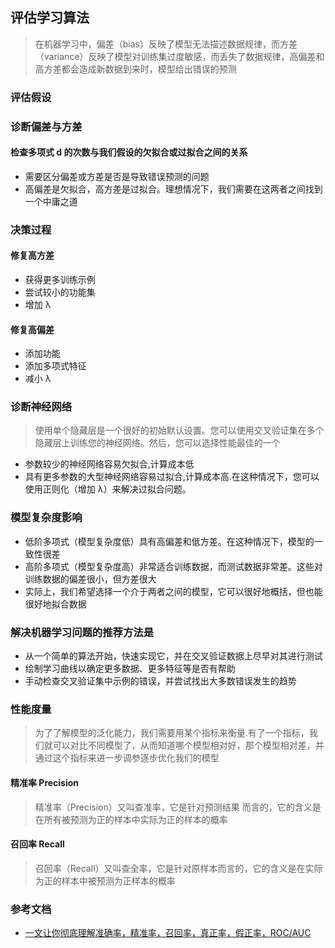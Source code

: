 ## 评估学习算法
> 在机器学习中，偏差（bias）反映了模型无法描述数据规律，而方差（variance）反映了模型对训练集过度敏感，而丢失了数据规律，高偏差和高方差都会造成新数据到来时，模型给出错误的预测
### 评估假设

### 诊断偏差与方差
#### 检查多项式 d 的次数与我们假设的欠拟合或过拟合之间的关系
* 需要区分偏差或方差是否是导致错误预测的问题
* 高偏差是欠拟合，高方差是过拟合。理想情况下，我们需要在这两者之间找到一个中庸之道

### 决策过程
#### 修复高方差
* 获得更多训练示例 
* 尝试较小的功能集
* 增加 λ
#### 修复高偏差
* 添加功能 
* 添加多项式特征  
* 减小 λ

### 诊断神经网络
> 使用单个隐藏层是一个很好的初始默认设置。您可以使用交叉验证集在多个隐藏层上训练您的神经网络。然后，您可以选择性能最佳的一个
* 参数较少的神经网络容易欠拟合,计算成本低
* 具有更多参数的大型神经网络容易过拟合,计算成本高.在这种情况下，您可以使用正则化（增加 λ）来解决过拟合问题。

### 模型复杂度影响
* 低阶多项式（模型复杂度低）具有高偏差和低方差。在这种情况下，模型的一致性很差
* 高阶多项式（模型复杂度高）非常适合训练数据，而测试数据非常差。这些对训练数据的偏差很小，但方差很大
* 实际上，我们希望选择一个介于两者之间的模型，它可以很好地概括，但也能很好地拟合数据

### 解决机器学习问题的推荐方法是
* 从一个简单的算法开始，快速实现它，并在交叉验证数据上尽早对其进行测试
* 绘制学习曲线以确定更多数据、更多特征等是否有帮助
* 手动检查交叉验证集中示例的错误，并尝试找出大多数错误发生的趋势

### 性能度量
> 为了了解模型的泛化能力，我们需要用某个指标来衡量.有了一个指标，我们就可以对比不同模型了，从而知道哪个模型相对好，那个模型相对差，并通过这个指标来进一步调参逐步优化我们的模型

#### 精准率 Precision
> 精准率（Precision）又叫查准率，它是针对预测结果 而言的，它的含义是在所有被预测为正的样本中实际为正的样本的概率

#### 召回率 Recall
> 召回率（Recall）又叫查全率，它是针对原样本而言的，它的含义是在实际为正的样本中被预测为正样本的概率

### 参考文档
* [一文让你彻底理解准确率，精准率，召回率，真正率，假正率，ROC/AUC](https://www.6aiq.com/article/1549986548173)

